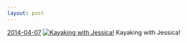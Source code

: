 ```yaml
---
layout: post
---
```


<p>
  <time><a href="/303">2014-04-07</a></time>
  <a href="/303"><img src="{{ site.assets_url }}/303-320.jpg" srcset="{{ site.assets_url }}/303-640.jpg 640w, {{ site.assets_url }}/303-480.jpg 480w, {{ site.assets_url }}/303-320.jpg 320w, {{ site.assets_url }}/303-160.jpg 160w" sizes="(min-width: 700px) 50vw, calc(100vw - 2rem)" alt="Kayaking with Jessica!" /></a>
  <span>Kayaking with Jessica!</span>
</p>
